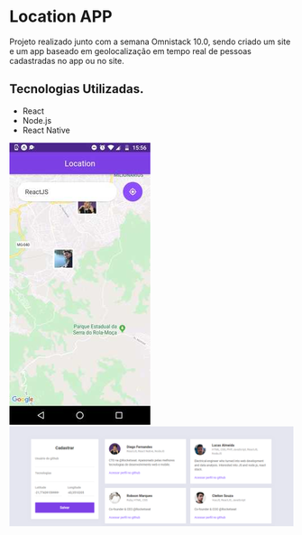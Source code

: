<h1>Location APP</h1>

<p>Projeto realizado junto com a semana Omnistack 10.0, sendo criado um site e um app baseado em geolocalização em tempo real de pessoas cadastradas no app ou no site.</p>

<h2>Tecnologias Utilizadas.</h2>

<ul>
    <li>React</li>
    <li>Node.js</li>
    <li>React Native </li>
</ul>

<img src = "photos/app.jpg">
<img src = "photos/site.png">
